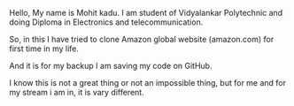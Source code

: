 Hello, My name is Mohit kadu. I am student of Vidyalankar Polytechnic and doing Diploma in Electronics and telecommunication.

So, in this I have tried to clone Amazon global website (amazon.com) for first time in my life.

And it is for my backup I am saving my code on GitHub.

I know this is not a great thing or not an impossible thing, but for me and for my stream i am in, it is vary different.
